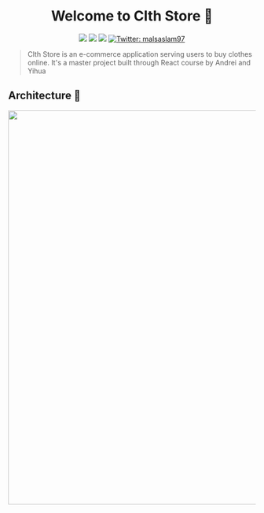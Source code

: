 <h1 align="center">Welcome to Clth Store 🏬</h1>
<p align="center">
  <img src="https://img.shields.io/badge/React-17.0.2-blue">
  <img src="https://img.shields.io/badge/React Router Dom-v5.2.0-orange">
  <img src="https://img.shields.io/badge/Node Sass-v6.0.0-brightgreen">
  <a href="https://twitter.com/malsaslam97" target="_blank">
    <img alt="Twitter: malsaslam97" src="https://img.shields.io/twitter/follow/malsaslam97.svg?style=social" />
  </a>
</p>

> Clth Store is an e-commerce application serving users to buy clothes online. It's a master project built through React course by Andrei and Yihua



## Architecture 🧮
<p align="center">
<img src="https://i.ibb.co/zRSW8R1/architecture.png" width="800" height="800" />
</p>
